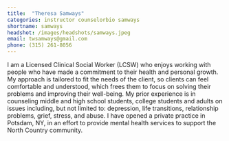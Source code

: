 ```yaml
---
title:  "Theresa Samways"
categories: instructor counselorbio samways
shortname: samways
headshot: /images/headshots/samways.jpeg
email: twsamways@gmail.com
phone: (315) 261-8056
---
```

I am a Licensed Clinical Social Worker (LCSW) who enjoys working with people who have made a commitment to their health and personal growth. My approach is tailored to fit the needs of the client, so clients can feel comfortable and understood, which frees them to focus on solving their problems and improving their well-being. My prior experience is in counseling middle and high school students, college students and adults on issues including, but not limited to: depression, life transitions, relationship problems, grief, stress, and abuse. I have opened a private practice in Potsdam, NY, in an effort to provide mental health services to support the North Country community.
